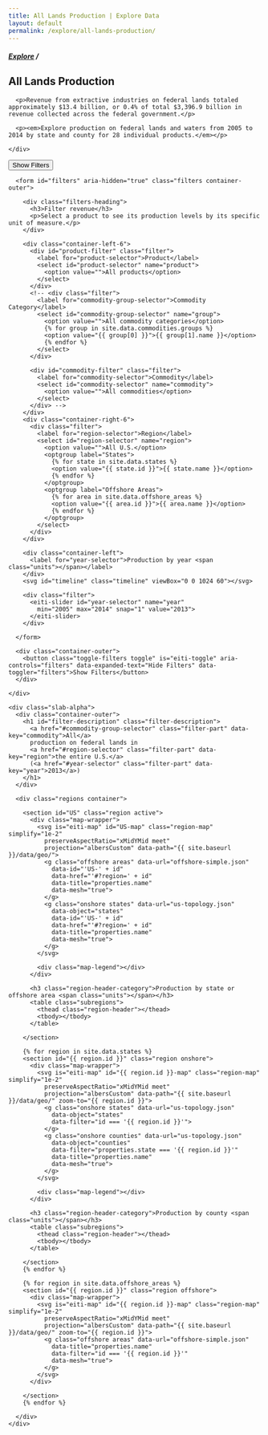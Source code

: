 ```yaml
---
title: All Lands Production | Explore Data
layout: default
permalink: /explore/all-lands-production/
---
```

<section id="federal-production" class="explore-subpage container">
  <div class="container-left-4">
    <div class="container-outer">
      <h5 class="subpage-breadcrumb"><a href="{{ site.baseurl }}/explore/">Explore</a> /</h5>
      <h1>All Lands Production</h1>

      <p>Revenue from extractive industries on federal lands totaled approximately $13.4 billion, or 0.4% of total $3,396.9 billion in revenue collected across the federal government.</p>

      <p><em>Explore production on federal lands and waters from 2005 to 2014 by state and county for 28 individual products.</em></p>

    </div>
  </div>
  <section class="container-right-8">
    <div class="filters-wrapper slab-foxtrot">
      <button class="toggle-filters toggle-desktop" is="eiti-toggle"
        aria-controls="filters" aria-expanded="false"
        data-expanded-text="Hide Filters" data-toggler="filters">Show Filters</button>

      <form id="filters" aria-hidden="true" class="filters container-outer">

        <div class="filters-heading">
          <h3>Filter revenue</h3>
          <p>Select a product to see its production levels by its specific unit of measure.</p>
        </div>

        <div class="container-left-6">
          <div id="product-filter" class="filter">
            <label for="product-selector">Product</label>
            <select id="product-selector" name="product">
              <option value="">All products</option>
            </select>
          </div>
          <!-- <div class="filter">
            <label for="commodity-group-selector">Commodity Category</label>
            <select id="commodity-group-selector" name="group">
              <option value="">All commodity categories</option>
              {% for group in site.data.commodities.groups %}
              <option value="{{ group[0] }}">{{ group[1].name }}</option>
              {% endfor %}
            </select>
          </div>

          <div id="commodity-filter" class="filter">
            <label for="commodity-selector">Commodity</label>
            <select id="commodity-selector" name="commodity">
              <option value="">All commodities</option>
            </select>
          </div> -->
        </div>
        <div class="container-right-6">
          <div class="filter">
            <label for="region-selector">Region</label>
            <select id="region-selector" name="region">
              <option value="">All U.S.</option>
              <optgroup label="States">
                {% for state in site.data.states %}
                <option value="{{ state.id }}">{{ state.name }}</option>
                {% endfor %}
              </optgroup>
              <optgroup label="Offshore Areas">
                {% for area in site.data.offshore_areas %}
                <option value="{{ area.id }}">{{ area.name }}</option>
                {% endfor %}
              </optgroup>
            </select>
          </div>
        </div>

        <div class="container-left">
          <label for="year-selector">Production by year <span class="units"></span></label>
        </div>
        <svg id="timeline" class="timeline" viewBox="0 0 1024 60"></svg>

        <div class="filter">
          <eiti-slider id="year-selector" name="year"
            min="2005" max="2014" snap="1" value="2013">
          </eiti-slider>
        </div>

      </form>

      <div class="container-outer">
        <button class="toggle-filters toggle" is="eiti-toggle" aria-controls="filters" data-expanded-text="Hide Filters" data-toggler="filters">Show Filters</button>
      </div>

    </div>

    <div class="slab-alpha">
      <div class="container-outer">
        <h1 id="filter-description" class="filter-description">
          <a href="#commodity-group-selector" class="filter-part" data-key="commodity">All</a>
          production on federal lands in
          <a href="#region-selector" class="filter-part" data-key="region">the entire U.S.</a>
          (<a href="#year-selector" class="filter-part" data-key="year">2013</a>)
        </h1>
      </div>

      <div class="regions container">

        <section id="US" class="region active">
          <div class="map-wrapper">
            <svg is="eiti-map" id="US-map" class="region-map" simplify="1e-2"
              preserveAspectRatio="xMidYMid meet"
              projection="albersCustom" data-path="{{ site.baseurl }}/data/geo/">
              <g class="offshore areas" data-url="offshore-simple.json"
                data-id="'US-' + id"
                data-href="'#?region=' + id"
                data-title="properties.name"
                data-mesh="true">
              </g>
              <g class="onshore states" data-url="us-topology.json"
                data-object="states"
                data-id="'US-' + id"
                data-href="'#?region=' + id"
                data-title="properties.name"
                data-mesh="true">
              </g>
            </svg>

            <div class="map-legend"></div>
          </div>

          <h3 class="region-header-category">Production by state or offshore area <span class="units"></span></h3>
          <table class="subregions">
            <thead class="region-header"></thead>
            <tbody></tbody>
          </table>

        </section>

        {% for region in site.data.states %}
        <section id="{{ region.id }}" class="region onshore">
          <div class="map-wrapper">
            <svg is="eiti-map" id="{{ region.id }}-map" class="region-map" simplify="1e-2"
              preserveAspectRatio="xMidYMid meet"
              projection="albersCustom" data-path="{{ site.baseurl }}/data/geo/" zoom-to="{{ region.id }}">
              <g class="onshore states" data-url="us-topology.json"
                data-object="states"
                data-filter="id === '{{ region.id }}'">
              </g>
              <g class="onshore counties" data-url="us-topology.json"
                data-object="counties"
                data-filter="properties.state === '{{ region.id }}'"
                data-title="properties.name"
                data-mesh="true">
              </g>
            </svg>

            <div class="map-legend"></div>
          </div>

          <h3 class="region-header-category">Production by county <span class="units"></span></h3>
          <table class="subregions">
            <thead class="region-header"></thead>
            <tbody></tbody>
          </table>

        </section>
        {% endfor %}

        {% for region in site.data.offshore_areas %}
        <section id="{{ region.id }}" class="region offshore">
          <div class="map-wrapper">
            <svg is="eiti-map" id="{{ region.id }}-map" class="region-map" simplify="1e-2"
              preserveAspectRatio="xMidYMid meet"
              projection="albersCustom" data-path="{{ site.baseurl }}/data/geo/" zoom-to="{{ region.id }}">
              <g class="offshore areas" data-url="offshore-simple.json"
                data-title="properties.name"
                data-filter="id === '{{ region.id }}'"
                data-mesh="true">
              </g>
            </svg>
          </div>

        </section>
        {% endfor %}

      </div>
    </div>
  </section>
</section>
<script src="{{ site.baseurl }}/js/vendor/immutable.min.js"></script>
<script src="{{ site.baseurl }}/js/components/eiti-bar.js"></script>
<script>
  eiti.data.REGION_ID_NAME = {
    {% for state in site.data.states %}
    '{{ state.id }}': '{{ state.name }}',
    {% endfor %}
    {% for area in site.data.offshore_areas %}
    '{{ area.id }}': '{{ area.name }}',
    {% endfor %}
    'US': 'the entire U.S.'
  };
</script>
<script src="{{ site.baseurl }}/js/pages/federal-production.js"></script>
